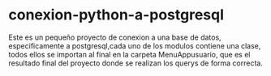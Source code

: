 # conexion-python-a-postgresql
Este es un pequeño proyecto de conexion a una base de datos, especificamente a postgresql,cada uno de los modulos contiene una clase, 
todos ellos se importan al final en la carpeta MenuAppusuario, que es el resultado final del proyecto donde se realizan los querys de forma correcta.
